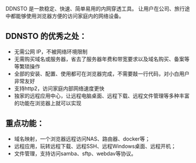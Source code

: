 DDNSTO 是一款稳定、快速、简单易用的内网穿透工具。 让用户在公司、旅行途中都能够使用浏览器方便的访问家庭内的网络设备。

## DDNSTO 的优秀之处：

- 无需公网 IP，不被网络环境限制
- 无需购买域名或服务器，省去了服务器年费和带宽要求以及域名购买、备案等等繁琐操作
- 全部的安装、配置、使用都可在浏览器完成，不需要敲一行代码，对小白用户非常友好
- 支持http2，访问家庭内部网络速度更快
- 独家的远程应用中心，让远程电脑桌面、远程下载、远程文件管理等多种丰富的功能在浏览器上就可以实现

## 重点功能：

- 域名映射，一个浏览器远程访问NAS、路由器、docker等；
- 远程应用，玩转远程下载、远程SSH、远程Windows桌面、远程开机；
- 文件管理，支持访问samba、sftp、webdav等协议。